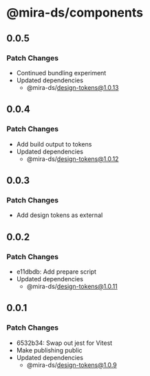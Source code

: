 # @mira-ds/components

## 0.0.5

### Patch Changes

- Continued bundling experiment
- Updated dependencies
  - @mira-ds/design-tokens@1.0.13

## 0.0.4

### Patch Changes

- Add build output to tokens
- Updated dependencies
  - @mira-ds/design-tokens@1.0.12

## 0.0.3

### Patch Changes

- Add design tokens as external

## 0.0.2

### Patch Changes

- e11dbdb: Add prepare script
- Updated dependencies
  - @mira-ds/design-tokens@1.0.11

## 0.0.1

### Patch Changes

- 6532b34: Swap out jest for Vitest
- Make publishing public
- Updated dependencies
  - @mira-ds/design-tokens@1.0.9
